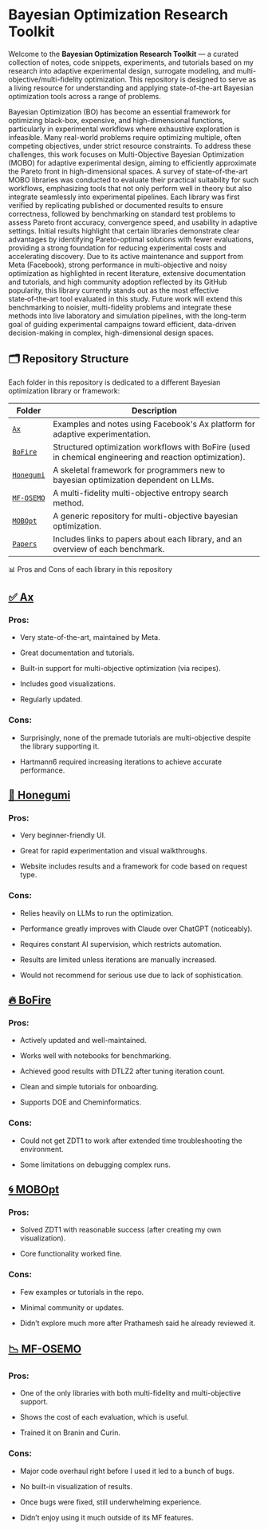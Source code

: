 # Bayesian Optimization Research Toolkit

Welcome to the **Bayesian Optimization Research Toolkit** — a curated collection of notes, code snippets, experiments, and tutorials based on my research into adaptive experimental design, surrogate modeling, and multi-objective/multi-fidelity optimization. This repository is designed to serve as a living resource for understanding and applying state-of-the-art Bayesian optimization tools across a range of problems.

Bayesian Optimization (BO) has become an essential framework for optimizing black-box, expensive, and high-dimensional functions, particularly in experimental workflows where exhaustive exploration is infeasible. Many real-world problems require optimizing multiple, often competing objectives, under strict resource constraints. To address these challenges, this work focuses on Multi-Objective Bayesian Optimization (MOBO) for adaptive experimental design, aiming to efficiently approximate the Pareto front in high-dimensional spaces. A survey of state-of-the-art MOBO libraries was conducted to evaluate their practical suitability for such workflows, emphasizing tools that not only perform well in theory but also integrate seamlessly into experimental pipelines. Each library was first verified by replicating published or documented results to ensure correctness, followed by benchmarking on standard test problems to assess Pareto front accuracy, convergence speed, and usability in adaptive settings. Initial results highlight that certain libraries demonstrate clear advantages by identifying Pareto-optimal solutions with fewer evaluations, providing a strong foundation for reducing experimental costs and accelerating discovery. Due to its active maintenance and support from Meta (Facebook), strong performance in multi-objective and noisy optimization as highlighted in recent literature, extensive documentation and tutorials, and high community adoption reflected by its GitHub popularity, this library currently stands out as the most effective state‑of‑the‑art tool evaluated in this study. Future work will extend this benchmarking to noisier, multi-fidelity problems and integrate these methods into live laboratory and simulation pipelines, with the long-term goal of guiding experimental campaigns toward efficient, data-driven decision-making in complex, high-dimensional design spaces.

## 🗂 Repository Structure

Each folder in this repository is dedicated to a different Bayesian optimization library or framework:


| Folder | Description |
|--------|-------------|
| [`Ax`](Ax/) | Examples and notes using Facebook's Ax platform for adaptive experimentation. |
| [`BoFire`](BoFire/) | Structured optimization workflows with BoFire (used in chemical engineering and reaction optimization). |
| [`Honegumi`](Honegumi/) | A skeletal framework for programmers new to bayesian optimization dependent on LLMs.  |
| [`MF-OSEMO`](MF-OSEMO/) | A multi-fidelity multi-objective entropy search method. |
| [`MOBOpt`](MOBOpt/) | A generic repository for multi-objective bayesian optimization. |
| [`Papers`](Papers/) | Includes links to papers about each library, and an overview of each benchmark.|

📊 Pros and Cons of each library in this repository

## [✅ Ax](Ax/)

### Pros:

- Very state-of-the-art, maintained by Meta.

- Great documentation and tutorials.

- Built-in support for multi-objective optimization (via recipes).

- Includes good visualizations.

- Regularly updated.

### Cons:

- Surprisingly, none of the premade tutorials are multi-objective despite the library supporting it.

- Hartmann6 required increasing iterations to achieve accurate performance.

## [🧪 Honegumi](Honegumi/)

### Pros:

- Very beginner-friendly UI.

- Great for rapid experimentation and visual walkthroughs.

- Website includes results and a framework for code based on request type.

### Cons:

- Relies heavily on LLMs to run the optimization.

- Performance greatly improves with Claude over ChatGPT (noticeably).

- Requires constant AI supervision, which restricts automation.

- Results are limited unless iterations are manually increased.

- Would not recommend for serious use due to lack of sophistication.

## [🔥 BoFire](BoFire/)

### Pros:

- Actively updated and well-maintained.

- Works well with notebooks for benchmarking.

- Achieved good results with DTLZ2 after tuning iteration count.

- Clean and simple tutorials for onboarding.

- Supports DOE and Cheminformatics. 

### Cons:

- Could not get ZDT1 to work after extended time troubleshooting the environment.

- Some limitations on debugging complex runs.

## [🌀 MOBOpt](MOBOpt/)

### Pros:

- Solved ZDT1 with reasonable success (after creating my own visualization).

- Core functionality worked fine.

### Cons:

- Few examples or tutorials in the repo.

- Minimal community or updates.

- Didn’t explore much more after Prathamesh said he already reviewed it.

## [📉 MF-OSEMO](MF-OSEMO/)

### Pros:

- One of the only libraries with both multi-fidelity and multi-objective support.

- Shows the cost of each evaluation, which is useful.

- Trained it on Branin and Curin.

### Cons:

- Major code overhaul right before I used it led to a bunch of bugs.

- No built-in visualization of results.

- Once bugs were fixed, still underwhelming experience.

- Didn’t enjoy using it much outside of its MF features.


